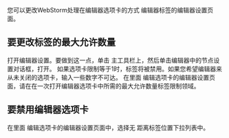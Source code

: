 您可以更改WebStorm处理在编辑器选项卡的方式 编辑器标签的编辑器设置页面。

## 要更改标签的最大允许数量
打开编辑器设置。要做到这一点，单击  主工具栏上，然后单击编辑器中的节点设置对话框，打开。
如果选项卡限制等于1时，标签将被禁用。如果您希望编辑器来从未关闭的选项卡，输入一些数字不可达。
在里面 编辑选项卡的编辑器设置页面，请在在一次打开编辑器选项卡中所需的最大允许数量标签限制领域。

## 要禁用编辑器选项卡

在里面 编辑选项卡的编辑器设置页面中，选择无 距离标签位置下拉列表中。